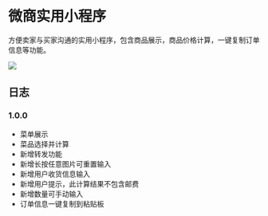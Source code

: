 # 微商实用小程序

方便卖家与买家沟通的实用小程序，包含商品展示，商品价格计算，一键复制订单信息等功能。

![](https://wx4.sinaimg.cn/mw690/671cf50fgy1fsvnrpg665j2076076gmh.jpg)

## 日志

### 1.0.0

* 菜单展示
* 菜品选择并计算
* 新增转发功能
* 新增长按任意图片可重置输入
* 新增用户收货信息输入
* 新增用户提示，此计算结果不包含邮费
* 新增数量可手动输入
* 订单信息一键复制到粘贴板

